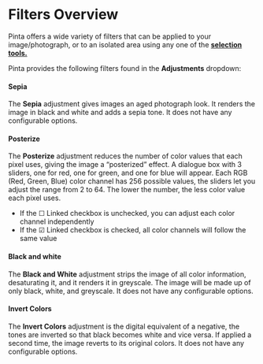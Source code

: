 # Filters Overview
Pinta offers a wide variety of filters that can be applied to your image/photograph, or to an isolated area using any one of the [**selection tools.**](select_overview.md)

Pinta provides the following filters found in the **Adjustments** dropdown:

#### Sepia
The **Sepia** adjustment gives images an aged photograph look. It renders the image in black and white and adds a sepia tone. It does not have any configurable options. 

#### Posterize
The **Posterize** adjustment reduces the number of color values that each pixel uses, giving the image a “posterized” effect. A dialogue box with 3 sliders, one for red, one for green, and one for blue will appear. Each RGB (Red, Green, Blue) color channel has 256 possible values, the sliders let you adjust the range from 2 to 64. The lower the number, the less color value each pixel uses.
*	If the ☐ Linked checkbox is unchecked, you can adjust each color channel independently
*	If the ☑ Linked checkbox is checked, all color channels will follow the same value

#### Black and white
The **Black and White** adjustment strips the image of all color information, desaturating it, and it renders it in greyscale. The image will be made up of only black, white, and greyscale. It does not have any configurable options. 

#### Invert Colors
The **Invert Colors** adjustment is the digital equivalent of a negative, the tones are inverted so that black becomes white and vice versa. If applied a second time, the image reverts to its original colors. It does not have any configurable options. 



